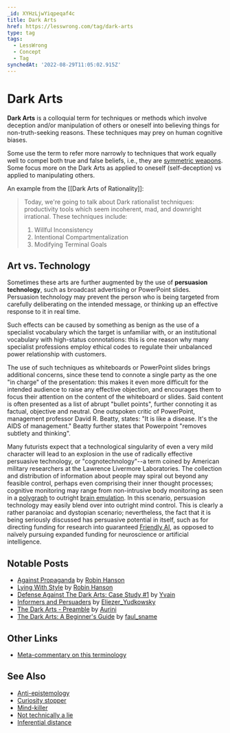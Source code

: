 ```yaml
---
_id: XYHzLjwYiqpeqaf4c
title: Dark Arts
href: https://lesswrong.com/tag/dark-arts
type: tag
tags:
  - LessWrong
  - Concept
  - Tag
synchedAt: '2022-08-29T11:05:02.915Z'
---
```

# Dark Arts

**Dark Arts** is a colloquial term for techniques or methods which involve deception and/or manipulation of others or oneself into believing things for non-truth-seeking reasons. These techniques may prey on human cognitive biases.

Some use the term to refer more narrowly to techniques that work equally well to compel both true and false beliefs, i.e., they are [symmetric weapons](https://www.lesswrong.com/posts/qajfiXo5qRThZQG7s/guided-by-the-beauty-of-our-weapons). Some focus more on the Dark Arts as applied to oneself (self-deception) vs applied to manipulating others.

An example from the [[Dark Arts of Rationality]]:

> Today, we're going to talk about Dark rationalist techniques: productivity tools which seem incoherent, mad, and downright irrational. These techniques include:
> 
> 1.  Willful Inconsistency
> 2.  Intentional Compartmentalization
> 3.  Modifying Terminal Goals

## Art vs. Technology

Sometimes these arts are further augmented by the use of **persuasion technology**, such as broadcast advertising or PowerPoint slides. Persuasion technology may prevent the person who is being targeted from carefully deliberating on the intended message, or thinking up an effective response to it in real time.

Such effects can be caused by something as benign as the use of a specialist vocabulary which the target is unfamiliar with, or an institutional vocabulary with high-status connotations: this is one reason why many specialist professions employ ethical codes to regulate their unbalanced power relationship with customers.

The use of such techniques as whiteboards or PowerPoint slides brings additional concerns, since these tend to connote a single party as the one "in charge" of the presentation: this makes it even more difficult for the intended audience to raise any effective objection, and encourages them to focus their attention on the content of the whiteboard or slides. Said content is often presented as a list of abrupt "bullet points", further connoting it as factual, objective and neutral. One outspoken critic of PowerPoint, management professor David R. Beatty, states: "It is like a disease. It's the AIDS of management." Beatty further states that Powerpoint "removes subtlety and thinking".

Many futurists expect that a technological singularity of even a very mild character will lead to an explosion in the use of radically effective persuasive technology, or "cognotechnology"--a term coined by American military researchers at the Lawrence Livermore Laboratories. The collection and distribution of information about people may spiral out beyond any feasible control, perhaps even comprising their inner thought processes; cognitive monitoring may range from non-intrusive body monitoring as seen in a [polygraph](https://wiki.lesswrong.com/wiki/polygraph) to outright [brain emulation](https://wiki.lesswrong.com/wiki/brain_emulation). In this scenario, persuasion technology may easily blend over into outright mind control. This is clearly a rather paranoiac and dystopian scenario; nevertheless, the fact that it is being seriously discussed has persuasive potential in itself, such as for directing funding for research into guaranteed [Friendly AI](https://wiki.lesswrong.com/wiki/Friendly_AI), as opposed to naïvely pursuing expanded funding for neuroscience or artificial intelligence.

## Notable Posts

- [Against Propaganda](http://robinhanson.typepad.com/overcomingbias/2009/02/against-propaganda-.html) by [Robin Hanson](https://lessestwrong.com/tag/robin-hanson)
- [Lying With Style](http://www.overcomingbias.com/2009/03/deceptive-writing-styles.html) by [Robin Hanson](https://lessestwrong.com/tag/robin-hanson)
- [Defense Against The Dark Arts: Case Study #1](https://lessestwrong.com/lw/62/defense_against_the_dark_arts_case_study_1/) by [Yvain](https://wiki.lesswrong.com/wiki/Yvain)
- [Informers and Persuaders](https://lessestwrong.com/lw/yg/informers_and_persuaders/) by [Eliezer_Yudkowsky](https://lessestwrong.com/tag/eliezer-yudkowsky)
- [The Dark Arts - Preamble](https://lessestwrong.com/lw/2v2/the_dark_arts_preamble) by [Aurini](http://www.staresattheworld.com/)
- [The Dark Arts: A Beginner's Guide](https://lessestwrong.com/lw/9iw/the_dark_arts_a_beginners_guide/) by [faul_sname](http://lesswrong.com/user/faul_sname/overview/)

## Other Links

- [Meta-commentary on this terminology](https://lessestwrong.com/lw/b1/persuasiveness_vs_soundness/789)

## See Also

- [Anti-epistemology](https://lessestwrong.com/tag/anti-epistemology)
- [Curiosity stopper](https://wiki.lesswrong.com/wiki/Curiosity_stopper)
- [Mind-killer](https://lessestwrong.com/tag/mind-killer)
- [Not technically a lie](https://lessestwrong.com/tag/not-technically-a-lie)
- [Inferential distance](https://lessestwrong.com/tag/inferential-distance)